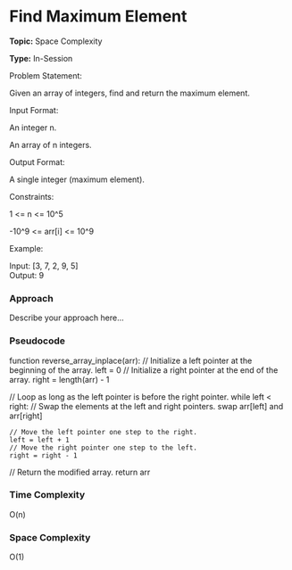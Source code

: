 # Find Maximum Element
**Topic:** Space Complexity

**Type:** In-Session


Problem Statement: 

 Given an array of integers, find and return the maximum element. 

Input Format: 

An integer n. 

An array of n integers. 

Output Format: 

A single integer (maximum element). 

Constraints: 

1 <= n <= 10^5 

-10^9 <= arr[i] <= 10^9 

Example: 

Input: [3, 7, 2, 9, 5]   
Output: 9   
  

 

 

 

### Approach
Describe your approach here...

### Pseudocode
function reverse_array_inplace(arr):
  // Initialize a left pointer at the beginning of the array.
  left = 0
  // Initialize a right pointer at the end of the array.
  right = length(arr) - 1

  // Loop as long as the left pointer is before the right pointer.
  while left < right:
    // Swap the elements at the left and right pointers.
    swap arr[left] and arr[right]
    
    // Move the left pointer one step to the right.
    left = left + 1
    // Move the right pointer one step to the left.
    right = right - 1
  
  // Return the modified array.
  return arr


### Time Complexity
O(n)

### Space Complexity
O(1)
